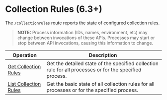 # Collection Rules (6.3+)

The `/collectionrules` route reports the state of configured collection rules.

> **NOTE:** Process information (IDs, names, environment, etc) may change between invocations of these APIs. Processes may start or stop between API invocations, causing this information to change.

| Operation | Description |
|---|---|
| [Get Collection Rules](collectionrules-get.md) | Get the detailed state of the specified collection rule for all processes or for the specified process. |
| [List Collection Rules](collectionrules-list.md) | Get the basic state of all collection rules for all processes or for the specified process. |